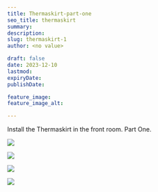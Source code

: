 ```yaml
---
title: Thermaskirt-part-one
seo_title: thermaskirt
summary: 
description: 
slug: thermaskirt-1
author: <no value>

draft: false
date: 2023-12-10
lastmod: 
expiryDate: 
publishDate: 

feature_image: 
feature_image_alt: 

---
```

Install the Thermaskirt in the front room. Part One.

![](/images/0341.jpeg) 

![](/images/0342.jpeg) 

![](/images/0343.jpeg) 

![](/images/0344.jpeg) 